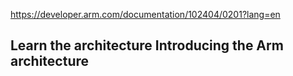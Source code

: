 https://developer.arm.com/documentation/102404/0201?lang=en

## Learn the architecture Introducing the Arm architecture

